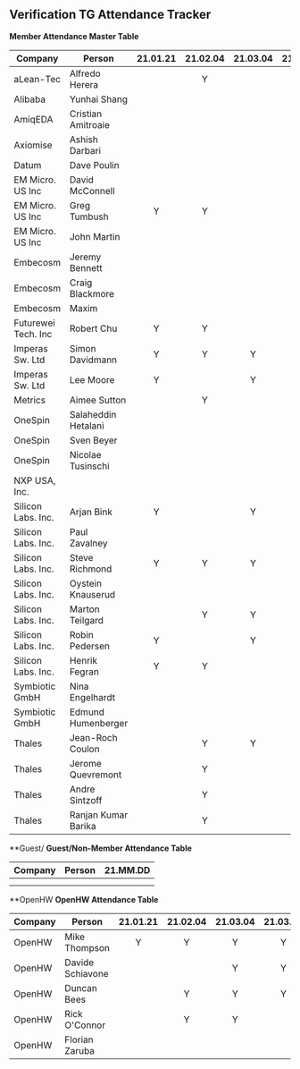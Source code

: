 ## Verification TG Attendance Tracker

**Member Attendance Master Table**

| Company             |  Person             |21.01.21|21.02.04|21.03.04|21.03.18|21.04.15|21.05.06|21.06.03|21.07.01|21.09.02|21.09.16|21.10.07|21.10.21|21.MM.DD|
|---------------------|---------------------|:------:|:------:|:------:|:------:|:------:|:------:|:------:|:------:|:------:|:------:|:------:|:------:|:------:|
| aLean-Tec           | Alfredo Herera      |        |    Y   |        |        |        |        |        |        |        |        |        |        |        |
| Alibaba             | Yunhai Shang        |        |        |        |        |        |        |        |        |        |        |        |        |        |
| AmiqEDA             | Cristian Amitroaie  |        |        |        |        |   Y    |        |        |        |        |        |        |        |        |
| Axiomise            | Ashish Darbari      |        |        |        |        |        |        |        |        |        |        |        |        |        |
| Datum               | Dave Poulin         |        |        |        |    Y   |        |        |    Y   |        |        |   Y    |        |    Y   |        |
| EM Micro. US Inc    | David McConnell     |        |        |        |        |        |        |        |        |        |        |        |        |        |
| EM Micro. US Inc    | Greg Tumbush        | Y      |    Y   |        |        |   Y    |        |        |    Y   |        |        |        |        |        |
| EM Micro. US Inc    | John Martin         |        |        |        |        |        |        |        |        |        |        |        |        |        |
| Embecosm            | Jeremy Bennett      |        |        |        |        |        |        |        |        |        |        |        |        |        |
| Embecosm            | Craig Blackmore     |        |        |        |        |        |        |        |        |        |        |        |        |        |
| Embecosm            | Maxim               |        |        |        |        |        |        |        |        |        |        |        |        |        |
| Futurewei Tech. Inc | Robert Chu          | Y      |    Y   |        |    Y   |    Y   |    Y   |    Y   |        |        |   Y    |    Y   |    Y   |        |
| Imperas Sw. Ltd     | Simon Davidmann     | Y      |    Y   |    Y   |    Y   |    Y   |    Y   |    Y   |        |    Y   |        |    Y   |    Y   |        |
| Imperas Sw. Ltd     | Lee Moore           | Y      |        |    Y   |        |        |        |        |    Y   |        |   Y    |    Y   |        |        |
| Metrics             | Aimee Sutton        |        |    Y   |        |        |        |        |        |    Y   |        |        |        |        |        |
| OneSpin             | Salaheddin Hetalani |        |        |        |        |        |        |        |        |        |        |        |        |        |
| OneSpin             | Sven Beyer          |        |        |        |        |    Y   |        |        |        |        |        |        |        |        |
| OneSpin             | Nicolae Tusinschi   |        |        |        |        |        |        |        |        |        |        |        |        |        |
| NXP USA, Inc.       |                     |        |        |        |        |        |        |        |        |        |        |        |        |        |
| Silicon Labs. Inc.  | Arjan Bink          | Y      |        |    Y   |        |    Y   |        |    Y   |        |   Y    |   Y    |        |        |        |
| Silicon Labs. Inc.  | Paul Zavalney       |        |        |        |        |        |        |        |    Y   |        |        |        |        |        |
| Silicon Labs. Inc.  | Steve Richmond      | Y      |    Y   |    Y   |    Y   |    Y   |    Y   |    Y   |        |   Y    |   Y    |    Y   |    Y   |        |
| Silicon Labs. Inc.  | Oystein Knauserud   |        |        |        |        |        |        |        |    Y   |        |        |        |        |        |
| Silicon Labs. Inc.  | Marton Teilgard     |        |    Y   |    Y   |    Y   |        |    Y   |    Y   |        |        |        |        |        |        |
| Silicon Labs. Inc.  | Robin Pedersen      | Y      |        |    Y   |    Y   |    Y   |    Y   |    Y   |    Y   |   Y    |        |    Y   |        |        |
| Silicon Labs. Inc.  | Henrik Fegran       | Y      |    Y   |        |    Y   |    Y   |    Y   |        |    Y   |   Y    |   Y    |    Y   |        |        |
| Symbiotic GmbH      | Nina Engelhardt     |        |        |        |        |        |        |        |        |        |        |        |        |        |
| Symbiotic GmbH      | Edmund Humenberger  |        |        |        |        |        |        |        |        |        |        |        |        |        |
| Thales              | Jean-Roch Coulon    |        |    Y   |    Y   |        |        |        |        |        |        |        |        |        |        |
| Thales              | Jerome Quevremont   |        |    Y   |        |        |        |        |        |        |        |        |        |        |        |
| Thales              | Andre Sintzoff      |        |    Y   |        |        |        |        |        |        |        |        |        |        |        |
| Thales              | Ranjan Kumar Barika |        |    Y   |        |        |        |        |        |        |        |        |        |        |        |


**Guest/
**Guest/Non-Member Attendance Table**

| Company             |  Person            |21.MM.DD|
|---------------------|--------------------|:------:|
|                     |                    |        |
|                     |                    |        |

**OpenHW
**OpenHW Attendance Table**


| Company             |  Person            |21.01.21|21.02.04|21.03.04|21.03.18|21.05.06|21.06.03|21.09.02|21.09.16|21.10.07|21.10.21|21.MM.DD|
|---------------------|--------------------|:------:|:------:|:------:|:------:|:------:|:------:|:------:|:------:|:------:|:------:|:------:|
| OpenHW              | Mike Thompson      |   Y    |    Y   |    Y   |    Y   |    Y   |    Y   |        |    Y   |    Y   |    Y   |        |
| OpenHW              | Davide Schiavone   |        |        |    Y   |    Y   |        |        |        |        |        |        |        |
| OpenHW              | Duncan Bees        |        |    Y   |    Y   |    Y   |        |        |        |        |        |        |        |
| OpenHW              | Rick O'Connor      |        |    Y   |    Y   |        |        |        |        |        |        |        |        |
| OpenHW              | Florian Zaruba     |        |        |        |        |        |        |        |        |        |        |        |
